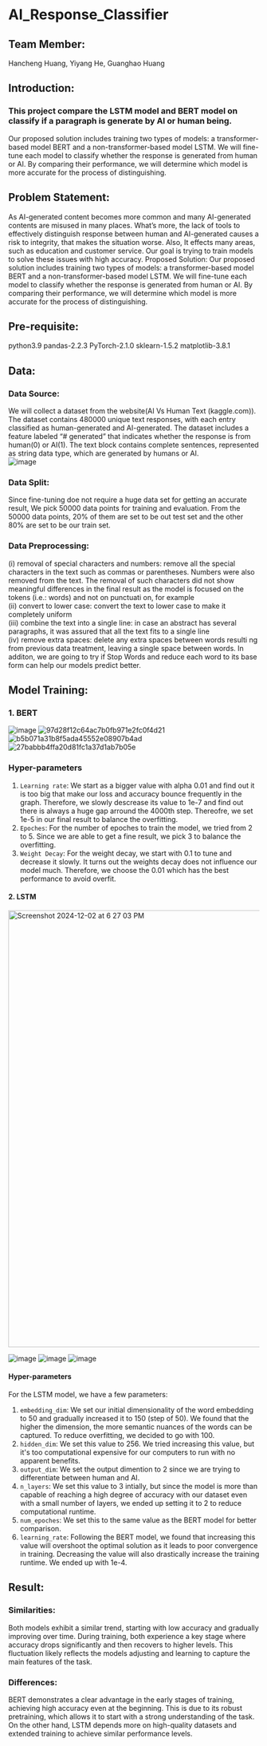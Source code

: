 # AI_Response_Classifier

## Team Member:

Hancheng Huang, Yiyang He, Guanghao Huang

## Introduction:

### This project compare the LSTM model and BERT model on classify if a paragraph is generate by AI or human being.

Our proposed solution includes training two types of models: a transformer-based model BERT and a non-transformer-based model LSTM. We will fine-tune each model to classify whether the response is generated from human or AI. By comparing their performance, we will determine which model is more accurate for the process of distinguishing.

## Problem Statement:

As AI-generated content becomes more common and many AI-generated contents are misused in many places. What’s more, the lack of tools to effectively distinguish response between human and AI-generated causes a risk to integrity, that makes the situation worse. Also, It effects many areas, such as education and customer service. Our goal is trying to train models to solve these issues with high accuracy.
Proposed Solution: Our proposed solution includes training two types of models: a transformer-based model BERT and a non-transformer-based model LSTM. We will fine-tune each model to classify
whether the response is generated from human or AI. By comparing their performance, we will determine which model is more accurate for the process of distinguishing.

## Pre-requisite:
python3.9
pandas-2.2.3
PyTorch-2.1.0
sklearn-1.5.2
matplotlib-3.8.1

## Data:

### Data Source:

We will collect a dataset from the website(AI Vs Human Text (kaggle.com)). The dataset contains 480000 unique text responses, with each entry classified as human-generated and AI-generated. The dataset includes a feature labeled “# generated” that indicates whether the response is from human(0) or AI(1). The text block contains complete sentences, represented as string data type, which are generated by humans or AI. <br>
![image](https://github.com/user-attachments/assets/df5bf85d-de60-41ae-aae9-e5d1febd83bf)

### Data Split:

Since fine-tuning doe not require a huge data set for getting an accurate result, We pick 50000 data points for training and evaluation. From the 50000 data points, 20% of them are set to be out test set and the other 80% are set to be our train set.

### Data Preprocessing:

(i) removal of special characters and numbers: remove all the special characters in the text such as commas or parentheses. Numbers were also removed from the text. The removal of such characters did not show meaningful differences in the final result as the model is focused on the tokens (i.e.: words) and not on punctuati on, for example<br>
(ii) convert to lower case: convert the text to lower case to make it completely uniform<br>
(iii) combine the text into a single line: in case an abstract has several paragraphs, it was assured that all the text fits to a single line<br>
(iv) remove extra spaces: delete any extra spaces between words resulti ng from previous data treatment, leaving a single space between words. In additon, we are going to try if Stop Words and reduce each word to its base form can help our
models predict better.<br>

## Model Training:

### 1. BERT

![image](https://github.com/user-attachments/assets/2e81ea01-f22a-4c48-a99b-4f763424e096)
![97d28f12c64ac7b0fb971e2fc0f4d21](https://github.com/user-attachments/assets/655c6051-6dfe-44ba-80ed-5f8ff382e9b4)
![b5b071a31b8f5ada45552e08907b4ad](https://github.com/user-attachments/assets/9e560120-1906-48f2-8ffd-4d41445ed51a)
![27babbb4ffa20d81fc1a37d1ab7b05e](https://github.com/user-attachments/assets/02502d3c-60d9-40d1-8bae-cb0008539832)

### Hyper-parameters

1. `Learning rate`: We start as a bigger value with alpha 0.01 and find out it is too big that make our loss and accuracy bounce frequently in the graph. Therefore, we slowly descrease its value to 1e-7 and find out there is always a huge gap arround the 4000th step. Thereofre, we set 1e-5 in our final result to balance the overfitting.
2. `Epoches`: For the number of epoches to train the model, we tried from 2 to 5. Since we are able to get a fine result, we pick 3 to balance the overfitting.
3. `Weight Decay`: For the weight decay, we start with 0.1 to tune and decrease it slowly. It turns out the weights decay does not influence our model much. Therefore, we choose the 0.01 which has the best performance to avoid overfit.

#### 2. LSTM

<img width="876" alt="Screenshot 2024-12-02 at 6 27 03 PM" src="https://github.com/user-attachments/assets/dbd724df-fbf3-4f5a-88a5-689459c4049a">

![image](https://github.com/user-attachments/assets/146ab15d-ea21-499f-9fbc-fabdaf19fbe6)
![image](https://github.com/user-attachments/assets/f9e08229-8824-4749-a994-c9ba071be25b)
![image](https://github.com/user-attachments/assets/0d7b5d5c-5c00-4937-9557-e7cd5d3ceb70)

#### Hyper-parameters

For the LSTM model, we have a few parameters:

1. `embedding_dim`: We set our initial dimensionality of the word embedding to 50 and gradually increased it to 150 (step of 50). We found that the higher the dimension, the more semantic nuances of the words can be captured. To reduce overfitting, we decided to go with 100.
2. `hidden_dim`: We set this value to 256. We tried increasing this value, but it's too computational expensive for our computers to run with no apparent benefits.
3. `output_dim`: We set the output dimention to 2 since we are trying to differentiate between human and AI.
4. `n_layers`: We set this value to 3 intially, but since the model is more than capable of reaching a high degree of accuracy with our dataset even with a small number of layers, we ended up setting it to 2 to reduce computational runtime.
5. `num_epoches`: We set this to the same value as the BERT model for better comparison.
6. `learning_rate`: Following the BERT model, we found that increasing this value will overshoot the optimal solution as it leads to poor convergence in training. Decreasing the value will also drastically increase the training runtime. We ended up with 1e-4.

## Result:
### Similarities:
Both models exhibit a similar trend, starting with low accuracy and gradually improving over time. During training, both experience a key stage where accuracy drops significantly and then recovers to higher levels. This fluctuation likely reflects the models adjusting and learning to capture the main features of the task.
### Differences:
BERT demonstrates a clear advantage in the early stages of training, achieving high accuracy even at the beginning. This is due to its robust pretraining, which allows it to start with a strong understanding of the task. On the other hand, LSTM depends more on high-quality datasets and extended training to achieve similar performance levels.

